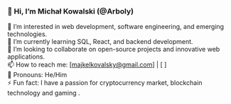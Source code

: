### 👋 Hi, I’m Michał Kowalski (@Arboly)  
👀 I’m interested in web development, software engineering, and emerging technologies.  
🌱 I’m currently learning SQL, React, and backend development.  
💞️ I’m looking to collaborate on open-source projects and innovative web applications.  
📫 How to reach me: [majkelkovalsky@gmail.com] | [  ]  
🔹 Pronouns: He/Him  
⚡ Fun fact: I have a passion for cryptocurrency market, blockchain technology and gaming .  


<!---
Arboly/Arboly is a ✨ special ✨ repository because its `README.md` (this file) appears on your GitHub profile.
You can click the Preview link to take a look at your changes.
--->
